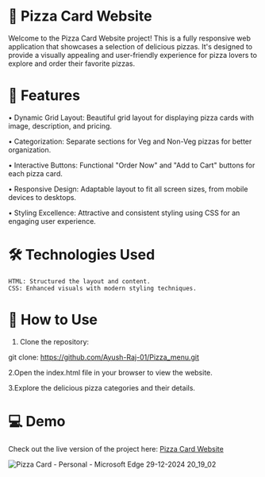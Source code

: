 # 🍕 Pizza Card Website

Welcome to the Pizza Card Website project! This is a fully responsive web application that showcases a selection of delicious pizzas. It's designed to provide a visually appealing and user-friendly experience for pizza lovers to explore and order their favorite pizzas.

# 🌟 Features
   • Dynamic Grid Layout: Beautiful grid layout for displaying pizza cards with image, description, and pricing.
   
   • Categorization: Separate sections for Veg and Non-Veg pizzas for better organization.
   
   • Interactive Buttons: Functional "Order Now" and "Add to Cart" buttons for each pizza card.
   
   • Responsive Design: Adaptable layout to fit all screen sizes, from mobile devices to desktops.
   
   • Styling Excellence: Attractive and consistent styling using CSS for an engaging user experience.

# 🛠️ Technologies Used

    HTML: Structured the layout and content.
    CSS: Enhanced visuals with modern styling techniques.

# 🚀 How to Use

 1. Clone the repository:

   git clone: https://github.com/Ayush-Raj-01/Pizza_menu.git

  2.Open the index.html file in your browser to view the website.
  
  3.Explore the delicious pizza categories and their details.


# 💻 Demo
  
  Check out the live version of the project here: [Pizza Card Website](https://ayush-raj-01.github.io/Pizza_menu/)
  

![Pizza Card - Personal - Microsoft​ Edge 29-12-2024 20_19_02](https://github.com/user-attachments/assets/75fa44b8-ce1b-4fd4-89e7-5c3d2a66362b)

